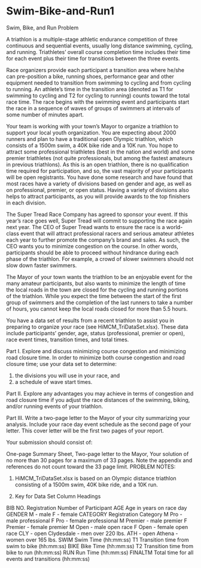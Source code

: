 # Swim-Bike-and-Run1
Swim, Bike, and Run
Problem	 
 	
A triathlon is a multiple-stage athletic endurance competition of three continuous and sequential events, usually long distance swimming, cycling, and running. Triathletes’ overall course completion time includes their time for each event plus their time for transitions between the three events.

Race organizers provide each participant a transition area where he/she can pre-position a bike, running shoes, performance gear and other equipment needed to transition from swimming to cycling and from cycling to running. An athlete’s time in the transition area (denoted as T1 for swimming to cycling and T2 for cycling to running) counts toward the total race time. The race begins with the swimming event and participants start the race in a sequence of waves of groups of swimmers at intervals of some number of minutes apart.

Your team is working with your town’s Mayor to organize a triathlon to support your local youth organization. You are expecting about 2000 runners and plan to have a traditional open Olympic triathlon, which consists of a 1500m swim, a 40K bike ride and a 10K run. You hope to attract some professional triathletes (best in the nation and world) and some premier triathletes (not quite professionals, but among the fastest amateurs in previous triathlons). As this is an open triathlon, there is no qualification time required for participation, and so, the vast majority of your participants will be open registrants. You have done some research and have found that most races have a variety of divisions based on gender and age, as well as on professional, premier, or open status. Having a variety of divisions also helps to attract participants, as you will provide awards to the top finishers in each division.

The Super Tread Race Company has agreed to sponsor your event. If this year’s race goes well, Super Tread will commit to supporting the race again next year. The CEO of Super Tread wants to ensure the race is a world-class event that will attract professional racers and serious amateur athletes each year to further promote the company’s brand and sales. As such, the CEO wants you to minimize congestion on the course. In other words, participants should be able to proceed without hindrance during each phase of the triathlon. For example, a crowd of slower swimmers should not slow down faster swimmers.

The Mayor of your town wants the triathlon to be an enjoyable event for the many amateur participants, but also wants to minimize the length of time the local roads in the town are closed for the cycling and running portions of the triathlon. While you expect the time between the start of the first group of swimmers and the completion of the last runners to take a number of hours, you cannot keep the local roads closed for more than 5.5 hours.

You have a data set of results from a recent triathlon to assist you in preparing to organize your race (see HiMCM_TriDataSet.xlsx). These data include participants’ gender, age, status (professional, premier or open), race event times, transition times, and total times.

Part I. Explore and discuss minimizing course congestion and minimizing road closure time. In order to minimize both course congestion and road closure time; use your data set to determine:
1. the divisions you will use in your race, and
2. a schedule of wave start times.

Part II. Explore any advantages you may achieve in terms of congestion and road closure time if you adjust the race distances of the swimming, biking, and/or running events of your triathlon.

Part III. Write a two-page letter to the Mayor of your city summarizing your analysis. Include your race day event schedule as the second page of your letter. This cover letter will be the first two pages of your report.

Your submission should consist of:

One-page Summary Sheet,
Two-page letter to the Mayor,
Your solution of no more than 30 pages for a maximum of 33 pages.
Note the appendix and references do not count toward the 33 page limit.
PROBLEM NOTES:

1. HiMCM_TriDataSet.xlsx is based on an Olympic distance triathlon consisting of a 1500m swim, 40K bike ride, and a 10K run.

2. Key for Data Set Column Headings


BIB NO.                               Registration Number of Participant
AGE                                     Age in years on race day
GENDER                            M - male     F - female
CATEGORY                     Registration Category
                                            M Pro - male professional F Pro - female professional
                                            M Premier - male premier F Premier - female premier
                                            M Open - male open race F Open - female open race
                                            CLY - open Clydesdale - men over 220 lbs.
                                            ATH - open Athena - women over 165 lbs.
SWIM                                Swim Time (hh:mm:ss)
T1                                       Transition time from swim to bike (hh:mm:ss)
BIKE                                 Bike Time (hh:mm:ss)
T2                                      Transition time from bike to run (hh:mm:ss)
RUN                                   Run Time (hh:mm:ss)
FINALTM                          Total time for all events and transitions (hh:mm:ss)
